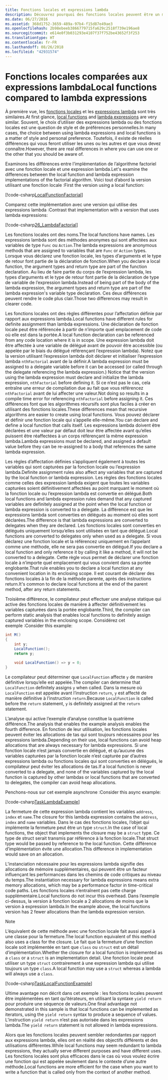 ```yaml
---
title: Fonctions locales et expressions lambda
description: Découvrez pourquoi des fonctions locales peuvent être un meilleur choix que les expressions lambda.
ms.date: 06/27/2016
ms.assetid: 368d1752-3659-489a-97b4-f15d87e49ae3
ms.openlocfilehash: 2b98ebeeb3866779715fa629c2518f739e196ae8
ms.sourcegitcommit: e614e0f3b031293e4107f37f752be43652f3f253
ms.translationtype: HT
ms.contentlocale: fr-FR
ms.lasthandoff: 08/26/2018
ms.locfileid: "42931574"
---
```

# <a name="local-functions-compared-to-lambda-expressions"></a><span data-ttu-id="06052-103">Fonctions locales comparées aux expressions lambda</span><span class="sxs-lookup"><span data-stu-id="06052-103">Local functions compared to lambda expressions</span></span>

<span data-ttu-id="06052-104">À première vue, les [fonctions locales](programming-guide/classes-and-structs/local-functions.md) et les [expressions lambda](lambda-expressions.md) sont très similaires.</span><span class="sxs-lookup"><span data-stu-id="06052-104">At first glance, [local functions](programming-guide/classes-and-structs/local-functions.md) and [lambda expressions](lambda-expressions.md) are very similar.</span></span> <span data-ttu-id="06052-105">Souvent, le choix d’utiliser des expressions lambda ou des fonctions locales est une question de style et de préférences personnelles.</span><span class="sxs-lookup"><span data-stu-id="06052-105">In many cases, the choice between using lambda expressions and local functions is a matter of style and personal preference.</span></span> <span data-ttu-id="06052-106">Toutefois, il existe de réelles différences qui vous feront utiliser les unes ou les autres et que vous devez connaître.</span><span class="sxs-lookup"><span data-stu-id="06052-106">However, there are real differences in where you can use one or the other that you should be aware of.</span></span>

<span data-ttu-id="06052-107">Examinons les différences entre l’implémentation de l’algorithme factoriel avec une fonction locale et une expression lambda.</span><span class="sxs-lookup"><span data-stu-id="06052-107">Let's examine the differences between the local function and lambda expression implementations of the factorial algorithm.</span></span> <span data-ttu-id="06052-108">Voici tout d’abord la version utilisant une fonction locale :</span><span class="sxs-lookup"><span data-stu-id="06052-108">First the version using a local function:</span></span>

[!code-csharp[LocalFunctionFactorial](../../samples/snippets/csharp/new-in-7/MathUtilities.cs#37_LocalFunctionFactorial "Recursive factorial using local function")]

<span data-ttu-id="06052-109">Comparez cette implémentation avec une version qui utilise des expressions lambda :</span><span class="sxs-lookup"><span data-stu-id="06052-109">Contrast that implementation with a version that uses lambda expressions:</span></span>

[!code-csharp[26_LambdaFactorial](../../samples/snippets/csharp/new-in-7/MathUtilities.cs#38_LambdaFactorial "Recursive factorial using lambda expressions")]

<span data-ttu-id="06052-110">Les fonctions locales ont des noms.</span><span class="sxs-lookup"><span data-stu-id="06052-110">The local functions have names.</span></span> <span data-ttu-id="06052-111">Les expressions lambda sont des méthodes anonymes qui sont affectées aux variables de type `Func` ou `Action`.</span><span class="sxs-lookup"><span data-stu-id="06052-111">The lambda expressions are anonymous methods that are assigned to variables that are `Func` or `Action` types.</span></span> <span data-ttu-id="06052-112">Lorsque vous déclarez une fonction locale, les types d’arguments et le type de retour font partie de la déclaration de fonction.</span><span class="sxs-lookup"><span data-stu-id="06052-112">When you declare a local function, the argument types and return type are part of the function declaration.</span></span> <span data-ttu-id="06052-113">Au lieu de faire partie du corps de l’expression lambda, les types d’arguments et le type de retour font partie de la déclaration de type de variable de l’expression lambda.</span><span class="sxs-lookup"><span data-stu-id="06052-113">Instead of being part of the body of the lambda expression, the argument types and return type are part of the lambda expression's variable type declaration.</span></span> <span data-ttu-id="06052-114">Ces deux différences peuvent rendre le code plus clair.</span><span class="sxs-lookup"><span data-stu-id="06052-114">Those two differences may result in clearer code.</span></span>

<span data-ttu-id="06052-115">Les fonctions locales ont des règles différentes pour l’affectation définie par rapport aux expressions lambda.</span><span class="sxs-lookup"><span data-stu-id="06052-115">Local functions have different rules for definite assignment than lambda expressions.</span></span> <span data-ttu-id="06052-116">Une déclaration de fonction locale peut être référencée à partir de n’importe quel emplacement de code où elle est dans la portée.</span><span class="sxs-lookup"><span data-stu-id="06052-116">A local function declaration can be referenced from any code location where it is in scope.</span></span> <span data-ttu-id="06052-117">Une expression lambda doit être affectée à une variable de délégué avant de pouvoir être accessible (ou appelée par le biais du délégué référençant l’expression lambda). Notez que la version utilisant l’expression lambda doit déclarer et initialiser l’expression lambda `nthFactorial` avant de la définir.</span><span class="sxs-lookup"><span data-stu-id="06052-117">A lambda expression must be assigned to a delegate variable before it can be accessed (or called through the delegate referencing the lambda expression.) Notice that the version using the lambda expression must declare and initialize the lambda expression, `nthFactorial` before defining it.</span></span> <span data-ttu-id="06052-118">Si ce n’est pas le cas, cela entraîne une erreur de compilation due au fait que vous référencez `nthFactorial` avant de lui affecter une valeur.</span><span class="sxs-lookup"><span data-stu-id="06052-118">Not doing so results in a compile time error for referencing `nthFactorial` before assigning it.</span></span>
<span data-ttu-id="06052-119">Ces différences font que les algorithmes récursifs sont plus faciles à créer en utilisant des fonctions locales.</span><span class="sxs-lookup"><span data-stu-id="06052-119">These differences mean that recursive algorithms are easier to create using local functions.</span></span> <span data-ttu-id="06052-120">Vous pouvez déclarer et définir une fonction locale qui s’appelle elle-même.</span><span class="sxs-lookup"><span data-stu-id="06052-120">You can declare and define a local function that calls itself.</span></span> <span data-ttu-id="06052-121">Les expressions lambda doivent être déclarées et une valeur par défaut doit leur être affectée avant qu’elles puissent être réaffectées à un corps référençant la même expression lambda.</span><span class="sxs-lookup"><span data-stu-id="06052-121">Lambda expressions must be declared, and assigned a default value before they can be re-assigned to a body that references the same lambda expression.</span></span>

<span data-ttu-id="06052-122">Les règles d’affectation définies s’appliquent également à toutes les variables qui sont capturées par la fonction locale ou l’expression lambda.</span><span class="sxs-lookup"><span data-stu-id="06052-122">Definite assignment rules also affect any variables that are captured by the local function or lambda expression.</span></span> <span data-ttu-id="06052-123">Les règles des fonctions locales comme celles des expression lambda exigent que toutes les variables capturées soient définitivement affectées au point marquant le moment où la fonction locale ou l’expression lambda est convertie en délégué.</span><span class="sxs-lookup"><span data-stu-id="06052-123">Both local functions and lambda expression rules demand that any captured variables are definitely assigned at the point when the local function or lambda expression is converted to a delegate.</span></span> <span data-ttu-id="06052-124">La différence est que les expressions lambda sont converties en délégués au moment où elles sont déclarées.</span><span class="sxs-lookup"><span data-stu-id="06052-124">The difference is that lambda expressions are converted to delegates when they are declared.</span></span> <span data-ttu-id="06052-125">Les fonctions locales sont converties en délégués uniquement lorsqu’elles sont utilisées en tant que délégué.</span><span class="sxs-lookup"><span data-stu-id="06052-125">Local functions are converted to delegates only when used as a delegate.</span></span> <span data-ttu-id="06052-126">Si vous déclarez une fonction locale et la référencez uniquement en l’appelant comme une méthode, elle ne sera pas convertie en délégué.</span><span class="sxs-lookup"><span data-stu-id="06052-126">If you declare a local function and only reference it by calling it like a method, it will not be converted to a delegate.</span></span> <span data-ttu-id="06052-127">Cette règle vous permet de déclarer une fonction locale à n’importe quel emplacement qui vous convient dans sa portée englobante.</span><span class="sxs-lookup"><span data-stu-id="06052-127">That rule enables you to declare a local function at any convenient location in its enclosing scope.</span></span> <span data-ttu-id="06052-128">Il est courant de déclarer des fonctions locales à la fin de la méthode parente, après des instructions return.</span><span class="sxs-lookup"><span data-stu-id="06052-128">It's common to declare local functions at the end of the parent method, after any return statements.</span></span>

<span data-ttu-id="06052-129">Troisième différence, le compilateur peut effectuer une analyse statique qui active des fonctions locales de manière à affecter définitivement les variables capturées dans la portée englobante.</span><span class="sxs-lookup"><span data-stu-id="06052-129">Third, the compiler can perform static analysis that enables local functions to definitely assign captured variables in the enclosing scope.</span></span> <span data-ttu-id="06052-130">Considérez cet exemple :</span><span class="sxs-lookup"><span data-stu-id="06052-130">Consider this example:</span></span>

```csharp
int M()
{
    int y;
    LocalFunction();
    return y;

    void LocalFunction() => y = 0;
}
```

<span data-ttu-id="06052-131">Le compilateur peut déterminer que `LocalFunction` affecte `y` de manière définitive lorsqu’elle est appelée.</span><span class="sxs-lookup"><span data-stu-id="06052-131">The compiler can determine that `LocalFunction` definitely assigns `y` when called.</span></span> <span data-ttu-id="06052-132">Dans la mesure où `LocalFunction` est appelée avant l’instruction `return`, `y` est affecté de manière définitive à l’instruction `return`.</span><span class="sxs-lookup"><span data-stu-id="06052-132">Because `LocalFunction` is called before the `return` statement, `y` is definitely assigned at the `return` statement.</span></span>

<span data-ttu-id="06052-133">L’analyse qui active l’exemple d’analyse constitue la quatrième différence.</span><span class="sxs-lookup"><span data-stu-id="06052-133">The analysis that enables the example analysis enables the fourth difference.</span></span>
<span data-ttu-id="06052-134">En fonction de leur utilisation, les fonctions locales peuvent éviter les allocations de tas qui sont toujours nécessaires pour les expressions lambda.</span><span class="sxs-lookup"><span data-stu-id="06052-134">Depending on their use, local functions can avoid heap allocations that are always necessary for lambda expressions.</span></span> <span data-ttu-id="06052-135">Si une fonction locale n’est jamais convertie en délégué, et qu’aucune des variables capturées par la fonction locale n’est capturée par d’autres expressions lambda ou fonctions locales qui sont converties en délégués, le compilateur peut éviter les allocations de tas.</span><span class="sxs-lookup"><span data-stu-id="06052-135">If a local function is never converted to a delegate, and none of the variables captured by the local function is captured by other lambdas or local functions that are converted to delegates, the compiler can avoid heap allocations.</span></span> 

<span data-ttu-id="06052-136">Penchons-nous sur cet exemple asynchrone :</span><span class="sxs-lookup"><span data-stu-id="06052-136">Consider this async example:</span></span>

[!code-csharp[TaskLambdaExample](../../samples/snippets/csharp/new-in-7/AsyncWork.cs#36_TaskLambdaExample "Task returning method with lambda expression")]

<span data-ttu-id="06052-137">La fermeture de cette expression lambda contient les variables `address`, `index` et `name`.</span><span class="sxs-lookup"><span data-stu-id="06052-137">The closure for this lambda expression contains the `address`, `index` and `name` variables.</span></span> <span data-ttu-id="06052-138">Dans le cas des fonctions locales, l’objet qui implémente la fermeture peut être un type `struct`.</span><span class="sxs-lookup"><span data-stu-id="06052-138">In the case of local functions, the object that implements the closure may be a `struct` type.</span></span> <span data-ttu-id="06052-139">Ce type de struct serait transmis par référence à la fonction locale.</span><span class="sxs-lookup"><span data-stu-id="06052-139">That struct type would be passed by reference to the local function.</span></span> <span data-ttu-id="06052-140">Cette différence d’implémentation évite une allocation.</span><span class="sxs-lookup"><span data-stu-id="06052-140">This difference in implementation would save on an allocation.</span></span>

<span data-ttu-id="06052-141">L’instanciation nécessaire pour les expressions lambda signifie des allocations de mémoire supplémentaires, qui peuvent être un facteur influençant les performances dans les chemins de code critiques au niveau du temps.</span><span class="sxs-lookup"><span data-stu-id="06052-141">The instantiation necessary for lambda expressions means extra memory allocations, which may be a performance factor in time-critical code paths.</span></span>
<span data-ttu-id="06052-142">Les fonctions locales n’entraînent pas cette charge supplémentaire.</span><span class="sxs-lookup"><span data-stu-id="06052-142">Local functions do not incur this overhead.</span></span> <span data-ttu-id="06052-143">Dans l’exemple ci-dessus, la version à fonction locale a 2 allocations de moins que la version à expression lambda.</span><span class="sxs-lookup"><span data-stu-id="06052-143">In the example above, the local functions version has 2 fewer allocations than the lambda expression version.</span></span>

> [!NOTE]
> <span data-ttu-id="06052-144">L’équivalent de cette méthode avec une fonction locale fait aussi appel à une classe pour la fermeture.</span><span class="sxs-lookup"><span data-stu-id="06052-144">The local function equivalent of this method also uses a class for the closure.</span></span> <span data-ttu-id="06052-145">Le fait que la fermeture d’une fonction locale soit implémentée en tant que `class` ou `struct` est un détail d’implémentation.</span><span class="sxs-lookup"><span data-stu-id="06052-145">Whether the closure for a local function is implemented as a `class` or a `struct` is an implementation detail.</span></span> <span data-ttu-id="06052-146">Une fonction locale peut utiliser un type `struct` contrairement à une expression lambda qui utilise toujours un type `class`.</span><span class="sxs-lookup"><span data-stu-id="06052-146">A local function may use a `struct` whereas a lambda will always use a `class`.</span></span>

[!code-csharp[TaskLocalFunctionExample](../../samples/snippets/csharp/new-in-7/AsyncWork.cs#29_TaskExample "Task returning method with local function")]

<span data-ttu-id="06052-147">Ultime avantage non décrit dans cet exemple : les fonctions locales peuvent être implémentées en tant qu’itérateurs, en utilisant la syntaxe `yield return` pour produire une séquence de valeurs.</span><span class="sxs-lookup"><span data-stu-id="06052-147">One final advantage not demonstrated in this sample is that local functions can be implemented as iterators, using the `yield return` syntax to produce a sequence of values.</span></span> <span data-ttu-id="06052-148">L’instruction `yield return` n’est pas autorisée dans les expressions lambda.</span><span class="sxs-lookup"><span data-stu-id="06052-148">The `yield return` statement is not allowed in lambda expressions.</span></span>

<span data-ttu-id="06052-149">Alors que les fonctions locales peuvent sembler redondantes par rapport aux expressions lambda, elles ont en réalité des objectifs différents et des utilisations différentes.</span><span class="sxs-lookup"><span data-stu-id="06052-149">While local functions may seem redundant to lambda expressions, they actually serve different purposes and have different uses.</span></span>
<span data-ttu-id="06052-150">Les fonctions locales sont plus efficaces dans le cas où vous voulez écrire une fonction qui est appelée seulement dans le contexte d’une autre méthode.</span><span class="sxs-lookup"><span data-stu-id="06052-150">Local functions are more efficient for the case when you want to write a function that is called only from the context of another method.</span></span>
